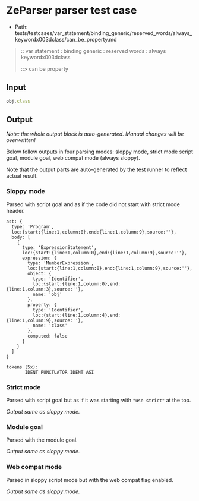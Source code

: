 # ZeParser parser test case

- Path: tests/testcases/var_statement/binding_generic/reserved_words/always_keywordx003dclass/can_be_property.md

> :: var statement : binding generic : reserved words : always keywordx003dclass
>
> ::> can be property

## Input

`````js
obj.class
`````

## Output

_Note: the whole output block is auto-generated. Manual changes will be overwritten!_

Below follow outputs in four parsing modes: sloppy mode, strict mode script goal, module goal, web compat mode (always sloppy).

Note that the output parts are auto-generated by the test runner to reflect actual result.

### Sloppy mode

Parsed with script goal and as if the code did not start with strict mode header.

`````
ast: {
  type: 'Program',
  loc:{start:{line:1,column:0},end:{line:1,column:9},source:''},
  body: [
    {
      type: 'ExpressionStatement',
      loc:{start:{line:1,column:0},end:{line:1,column:9},source:''},
      expression: {
        type: 'MemberExpression',
        loc:{start:{line:1,column:0},end:{line:1,column:9},source:''},
        object: {
          type: 'Identifier',
          loc:{start:{line:1,column:0},end:{line:1,column:3},source:''},
          name: 'obj'
        },
        property: {
          type: 'Identifier',
          loc:{start:{line:1,column:4},end:{line:1,column:9},source:''},
          name: 'class'
        },
        computed: false
      }
    }
  ]
}

tokens (5x):
       IDENT PUNCTUATOR IDENT ASI
`````

### Strict mode

Parsed with script goal but as if it was starting with `"use strict"` at the top.

_Output same as sloppy mode._

### Module goal

Parsed with the module goal.

_Output same as sloppy mode._

### Web compat mode

Parsed in sloppy script mode but with the web compat flag enabled.

_Output same as sloppy mode._
